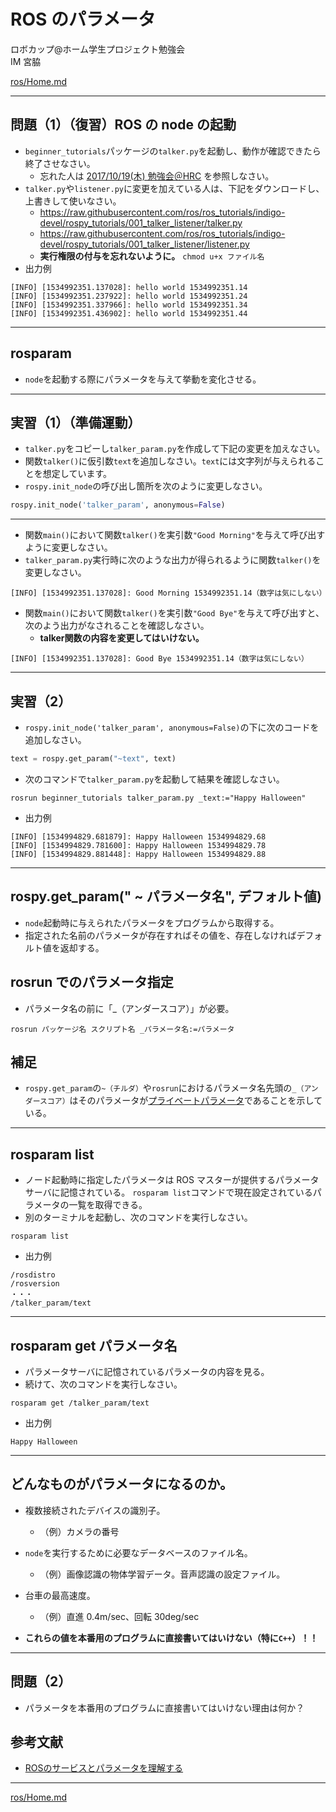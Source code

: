 # ROS のパラメータ

ロボカップ@ホーム学生プロジェクト勉強会  
IM 宮脇

[ros/Home.md](Home.md)

---

## 問題（1）（復習）ROS の node の起動

* `beginner_tutorials`パッケージの`talker.py`を起動し、動作が確認できたら終了させなさい。
  * 忘れた人は [2017/10/19(木) 勉強会＠HRC](http://l512-02.is.oit.ac.jp/oit-trial/index.php?2017/10/19%28%E6%9C%A8%29%20%E5%8B%89%E5%BC%B7%E4%BC%9A%EF%BC%A0HRC) を参照しなさい。
* `talker.py`や`listener.py`に変更を加えている人は、下記をダウンロードし、上書きして使いなさい。
  * https://raw.githubusercontent.com/ros/ros_tutorials/indigo-devel/rospy_tutorials/001_talker_listener/talker.py
  * https://raw.githubusercontent.com/ros/ros_tutorials/indigo-devel/rospy_tutorials/001_talker_listener/listener.py
  * **実行権限の付与を忘れないように。** `chmod u+x ファイル名`
* 出力例

```shell
[INFO] [1534992351.137028]: hello world 1534992351.14
[INFO] [1534992351.237922]: hello world 1534992351.24
[INFO] [1534992351.337966]: hello world 1534992351.34
[INFO] [1534992351.436902]: hello world 1534992351.44
```

---

## rosparam

* `node`を起動する際にパラメータを与えて挙動を変化させる。

---

## 実習（1）（準備運動）

* `talker.py`をコピーし`talker_param.py`を作成して下記の変更を加えなさい。
* 関数`talker()`に仮引数`text`を追加しなさい。`text`には文字列が与えられることを想定しています。
* `rospy.init_node`の呼び出し箇所を次のように変更しなさい。

```python
rospy.init_node('talker_param', anonymous=False)
```

---

* 関数`main()`において関数`talker()`を実引数`"Good Morning"`を与えて呼び出すように変更しなさい。
* `talker_param.py`実行時に次のような出力が得られるように関数`talker()`を変更しなさい。

```shell
[INFO] [1534992351.137028]: Good Morning 1534992351.14（数字は気にしない）
```

* 関数`main()`において関数`talker()`を実引数`"Good Bye"`を与えて呼び出すと、次のよう出力がなされることを確認しなさい。
  * **talker関数の内容を変更してはいけない。**

```shell
[INFO] [1534992351.137028]: Good Bye 1534992351.14（数字は気にしない）
```

---

## 実習（2）

* `rospy.init_node('talker_param', anonymous=False)`の下に次のコードを追加しなさい。

```python
text = rospy.get_param("~text", text)
```

* 次のコマンドで`talker_param.py`を起動して結果を確認しなさい。

```shell
rosrun beginner_tutorials talker_param.py _text:="Happy Halloween"
```

* 出力例

```shell
[INFO] [1534994829.681879]: Happy Halloween 1534994829.68
[INFO] [1534994829.781600]: Happy Halloween 1534994829.78
[INFO] [1534994829.881448]: Happy Halloween 1534994829.88
```

---

## rospy.get_param(" **~** パラメータ名", デフォルト値)

* `node`起動時に与えられたパラメータをプログラムから取得する。
* 指定された名前のパラメータが存在すればその値を、存在しなければデフォルト値を返却する。

## rosrun でのパラメータ指定

* パラメータ名の前に「_（アンダースコア）」が必要。

```shell
rosrun パッケージ名 スクリプト名 _パラメータ名:=パラメータ
```

## 補足

* `rospy.get_param`の`~（チルダ）`や`rosrun`におけるパラメータ名先頭の`_（アンダースコア）`はそのパラメータが[プライベートパラメータ](http://wiki.ros.org/ja/Parameter%20Server#Private_Parameters.28.2BMNcw6TCkMNkw.2FDDIMAAw0TDpMOEw.2FDC.2F.29)であることを示している。 

---

## rosparam list

* ノード起動時に指定したパラメータは ROS マスターが提供するパラメータサーバに記憶されている。
  `rosparam list`コマンドで現在設定されているパラメータの一覧を取得できる。
* 別のターミナルを起動し、次のコマンドを実行しなさい。

```shell
rosparam list
```

* 出力例

```shell
/rosdistro
/rosversion
・・・
/talker_param/text
```

---

## rosparam get パラメータ名

* パラメータサーバに記憶されているパラメータの内容を見る。
* 続けて、次のコマンドを実行しなさい。

```shell
rosparam get /talker_param/text
```

* 出力例

```shell
Happy Halloween
```

---

## どんなものがパラメータになるのか。

* 複数接続されたデバイスの識別子。
  * （例）カメラの番号
* `node`を実行するために必要なデータベースのファイル名。
  * （例）画像認識の物体学習データ。音声認識の設定ファイル。
* 台車の最高速度。
  * （例）直進 0.4m/sec、回転 30deg/sec

* **これらの値を本番用のプログラムに直接書いてはいけない（特に`C++`）！！**

---

## 問題（2）

* パラメータを本番用のプログラムに直接書いてはいけない理由は何か？

## 参考文献

* [ROSのサービスとパラメータを理解する](http://wiki.ros.org/ja/ROS/Tutorials/UnderstandingServicesParams)

---
[ros/Home.md](Home.md)